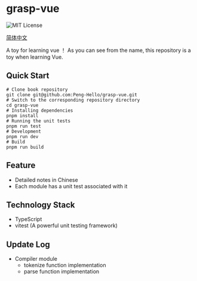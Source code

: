 # grasp-vue

![MIT License](https://img.shields.io/github/license/Peng-Hello/grasp-vue)

[简体中文](../README.md)

A toy for learning vue ！
As you can see from the name, this repository is a toy when learning Vue.
## Quick Start
```shell
# Clone book repository
git clone git@github.com:Peng-Hello/grasp-vue.git
# Switch to the corresponding repository directory
cd grasp-vue
# Installing dependencies
pnpm install
# Running the unit tests
pnpm run test
# Development
pnpm run dev
# Build
pnpm run build
```
## Feature
- Detailed notes in Chinese
- Each module has a unit test associated with it
## Technology Stack
- TypeScript
- vitest (A powerful unit testing framework)
## Update Log
- Compiler module
  - tokenize function implementation
  - parse function implementation